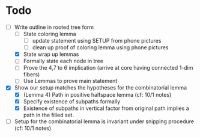 # Todo
- [ ] Write outline in rooted tree form
    - [ ] State coloring lemma
        - [ ] update statement using SETUP from phone pictures
        - [ ] clean up proof of coloring lemma using phone pictures
    - [x] State wrap up lemmas
    - [ ] Formally state each node in tree
    - [ ] Prove the 4,7 to 6 implication (arrive at core having connected 1-dim fibers)
    - [ ] Use Lemmas to prove main statement
- [x] Show our setup matches the hypotheses for the combinatorial lemma
    - [x] (Lemma 4) Path in positive halfspace lemma (cf: 10/1 notes)
    - [x] Specify existence of subpaths formally
    - [x] Existence of subpaths in vertical factor from original path implies a path in the filled set.
- [ ] Setup for the combinatorial lemma is invariant under snipping procedure (cf: 10/1 notes)
